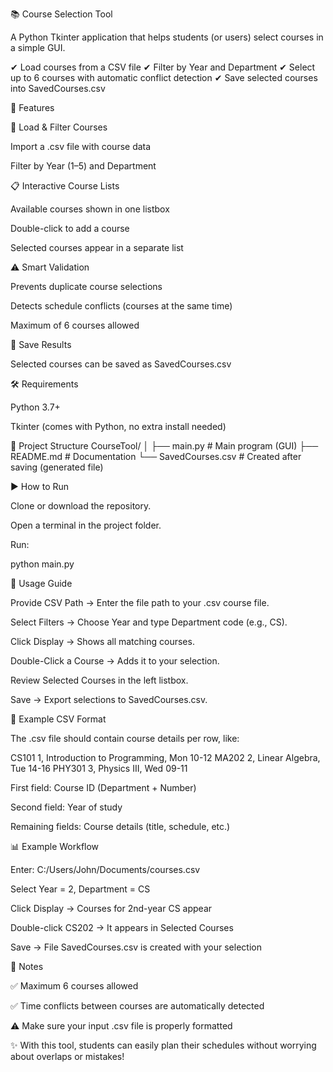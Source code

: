 📚 Course Selection Tool

A Python Tkinter application that helps students (or users) select courses in a simple GUI.

✔ Load courses from a CSV file
✔ Filter by Year and Department
✔ Select up to 6 courses with automatic conflict detection
✔ Save selected courses into SavedCourses.csv

🚀 Features

🔎 Load & Filter Courses

Import a .csv file with course data

Filter by Year (1–5) and Department

📋 Interactive Course Lists

Available courses shown in one listbox

Double-click to add a course

Selected courses appear in a separate list

⚠ Smart Validation

Prevents duplicate course selections

Detects schedule conflicts (courses at the same time)

Maximum of 6 courses allowed

💾 Save Results

Selected courses can be saved as SavedCourses.csv

🛠 Requirements

Python 3.7+

Tkinter (comes with Python, no extra install needed)

📂 Project Structure
CourseTool/
│
├── main.py            # Main program (GUI)
├── README.md          # Documentation
└── SavedCourses.csv   # Created after saving (generated file)

▶ How to Run

Clone or download the repository.

Open a terminal in the project folder.

Run:

python main.py

📝 Usage Guide

Provide CSV Path → Enter the file path to your .csv course file.

Select Filters → Choose Year and type Department code (e.g., CS).

Click Display → Shows all matching courses.

Double-Click a Course → Adds it to your selection.

Review Selected Courses in the left listbox.

Save → Export selections to SavedCourses.csv.

📑 Example CSV Format

The .csv file should contain course details per row, like:

CS101 1, Introduction to Programming, Mon 10-12
MA202 2, Linear Algebra, Tue 14-16
PHY301 3, Physics III, Wed 09-11


First field: Course ID (Department + Number)

Second field: Year of study

Remaining fields: Course details (title, schedule, etc.)

📊 Example Workflow

Enter: C:/Users/John/Documents/courses.csv

Select Year = 2, Department = CS

Click Display → Courses for 2nd-year CS appear

Double-click CS202 → It appears in Selected Courses

Save → File SavedCourses.csv is created with your selection

📌 Notes

✅ Maximum 6 courses allowed

✅ Time conflicts between courses are automatically detected

⚠ Make sure your input .csv file is properly formatted

✨ With this tool, students can easily plan their schedules without worrying about overlaps or mistakes!
